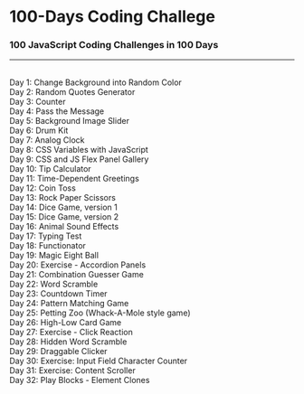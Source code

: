 # 100-Days Coding Challege
### 100 JavaScript Coding Challenges in 100 Days
---
<br/>
Day 1: Change Background into Random Color <br/>
Day 2: Random Quotes Generator <br/>
Day 3: Counter <br/>
Day 4: Pass the Message <br/>
Day 5: Background Image Slider <br/>
Day 6: Drum Kit <br/>
Day 7: Analog Clock <br/>
Day 8: CSS Variables with JavaScript <br/>
Day 9: CSS and JS Flex Panel Gallery <br/>
Day 10: Tip Calculator <br/>
Day 11: Time-Dependent Greetings <br/>
Day 12: Coin Toss <br/>
Day 13: Rock Paper Scissors <br/>
Day 14: Dice Game, version 1 <br/>
Day 15: Dice Game, version 2 <br/>
Day 16: Animal Sound Effects <br/>
Day 17: Typing Test <br/>
Day 18: Functionator <br/>
Day 19: Magic Eight Ball <br/>
Day 20: Exercise - Accordion Panels <br/>
Day 21: Combination Guesser Game <br/>
Day 22: Word Scramble <br/>
Day 23: Countdown Timer <br/>
Day 24: Pattern Matching Game <br/>
Day 25: Petting Zoo (Whack-A-Mole style game) <br/>
Day 26: High-Low Card Game <br/>
Day 27: Exercise - Click Reaction <br/>
Day 28: Hidden Word Scramble <br/>
Day 29: Draggable Clicker <br/>
Day 30: Exercise: Input Field Character Counter <br/>
Day 31: Exercise: Content Scroller <br/>
Day 32: Play Blocks - Element Clones <br/>